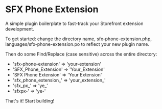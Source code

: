 SFX Phone Extension
================================

A simple plugin boilerplate to fast-track your Storefront extension development.

To get started: change the directory name, sfx-phone-extension.php, languages/sfx-phone-extension.po to reflect your new plugin name.

Then do some Find/Replace (case sensitive) across the entire directory:

* 'sfx-phone-extension' => 'your-extension'
* 'SFX_Phone_Extension' => 'Your_Extension'
* 'SFX Phone Extension' => 'Your Extension'
* 'sfx_phone_extension_' => 'your_extension_'
* 'sfx_px_' => 'ye_'
* 'sfxpx-' => 'ye-'

That's it! Start building!